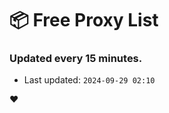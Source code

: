 # :package: Free Proxy List
### Updated every 15 minutes.

- Last updated: `2024-09-29 02:10`

:heart:
